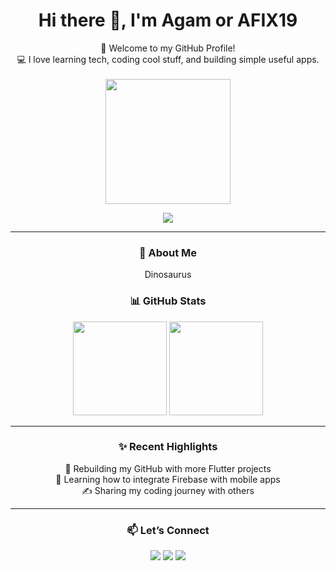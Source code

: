 <h1 align="center">Hi there 👋, I'm Agam or AFIX19</h1>

<p align="center">
  🚀 Welcome to my GitHub Profile!<br>
  💻 I love learning tech, coding cool stuff, and building simple useful apps.<br><br>
  <img src="https://media.giphy.com/media/v1.Y2lkPTc5MGI3NjExZnp2Zmc0bzM0ZW5vbnF6cm9lOXR0NzA4b2FhcXY3ZnhmcWlhOGRiMiZlcD12MV9naWZzX3NlYXJjaCZjdD1n/ISOckXUybVfQ4/giphy.gif" width="200"/>
</p>

<p align="center"><img src="https://count.getloli.com/get/@Agamamam-github-readme?theme=rule34" /></p></div>


---

<h3 align="center">🧠 About Me</h3>

<p align="center">
  Dinosaurus
</p>

<h3 align="center">📊 GitHub Stats</h3>

<p align="center">
  <img src="https://github-readme-stats.vercel.app/api?username=Agamamam&show_icons=true&theme=tokyonight" height="150px"/>
  <img src="https://github-readme-stats.vercel.app/api/top-langs/?username=Agamamam&layout=compact&theme=tokyonight" height="150px"/>
</p>

---

<h3 align="center">✨ Recent Highlights</h3>

<p align="center">
  🔧 Rebuilding my GitHub with more Flutter projects<br>
  🌟 Learning how to integrate Firebase with mobile apps<br>
  ✍️ Sharing my coding journey with others
</p>

---

<h3 align="center">📫 Let’s Connect</h3>

<p align="center">
  <a href="#"><img src="https://img.shields.io/badge/Whatsapp-green?style=for-the-badge&logo=whatsapp&logoColor=white"/></a>
  <a href="https://www.instagram.com/masz_ikhsannn/"><img src="https://img.shields.io/badge/Instagram-red?style=for-the-badge&logo=instagram&logoColor=white"/></a>
  <a href="#"><img src="https://img.shields.io/badge/Portfolio-000000?style=for-the-badge&logo=github&logoColor=white"/></a>
</p>

